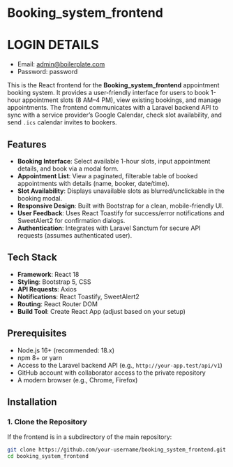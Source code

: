 # Booking_system_frontend


# LOGIN DETAILS
- Email: admin@boilerplate.com
- Password: password

This is the React frontend for the **Booking_system_frontend** appointment booking system. It provides a user-friendly interface for users to book 1-hour appointment slots (8 AM–4 PM), view existing bookings, and manage appointments. The frontend communicates with a Laravel backend API to sync with a service provider’s Google Calendar, check slot availability, and send `.ics` calendar invites to bookers.

## **Features**
- **Booking Interface**: Select available 1-hour slots, input appointment details, and book via a modal form.
- **Appointment List**: View a paginated, filterable table of booked appointments with details (name, booker, date/time).
- **Slot Availability**: Displays unavailable slots as blurred/unclickable in the booking modal.
- **Responsive Design**: Built with Bootstrap for a clean, mobile-friendly UI.
- **User Feedback**: Uses React Toastify for success/error notifications and SweetAlert2 for confirmation dialogs.
- **Authentication**: Integrates with Laravel Sanctum for secure API requests (assumes authenticated user).

## **Tech Stack**
- **Framework**: React 18
- **Styling**: Bootstrap 5, CSS
- **API Requests**: Axios
- **Notifications**: React Toastify, SweetAlert2
- **Routing**: React Router DOM
- **Build Tool**: Create React App (adjust based on your setup)

## **Prerequisites**
- Node.js 16+ (recommended: 18.x)
- npm 8+ or yarn
- Access to the Laravel backend API (e.g., `http://your-app.test/api/v1`)
- GitHub account with collaborator access to the private repository
- A modern browser (e.g., Chrome, Firefox)

## **Installation**

### **1. Clone the Repository**
If the frontend is in a subdirectory of the main repository:
```bash
git clone https://github.com/your-username/booking_system_frontend.git
cd booking_system_frontend